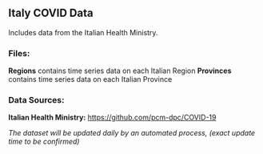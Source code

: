 ## Italy COVID Data

Includes data from the Italian Health Ministry.
 
 
### Files:

**Regions** contains time series data on each Italian Region
**Provinces** contains time series data on each Italian Province


### Data Sources:

**Italian Health Ministry:** https://github.com/pcm-dpc/COVID-19


_The dataset will be updated daily by an automated process, (exact update time to be confirmed)_
